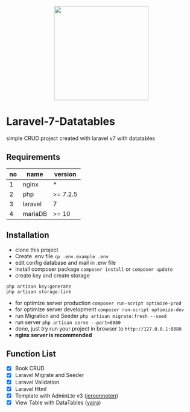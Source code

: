 <p align="center">
    <a href="https://laravel.com" target="_blank">
        <img src="https://raw.githubusercontent.com/laravel/art/master/logo-lockup/5%20SVG/2%20CMYK/1%20Full%20Color/laravel-logolockup-cmyk-red.svg" width="250">
    </a>
</p>

# Laravel-7-Datatables
simple CRUD project created with laravel v7 with datatables

## Requirements

| no | name | version |
| ------------- | ------------- | ------------- |
| 1 | nginx | * |
| 2 | php | >= 7.2.5 |
| 3 | laravel | 7 |
| 4 | mariaDB | >= 10 |

## Installation
* clone this project
* Create .env file `cp .env.example .env`
* edit config database and mail in .env file
* Install composer package `composer install` or `composer update`
* create key and create storage
```
php artisan key:generate
php artisan storage:link
```
* for optimize server production `composer run-script optimize-prod`
* for optimize server development `composer run-script optimize-dev`
* run Migration and Seeder `php artisan migrate:fresh --seed`
* run server `php artisan serve --port=8080`
* done, just try run your project in browser to `http://127.0.0.1:8080`
* **nginx server is recommended**

## Function List

* [x] Book CRUD
* [x] Laravel Migrate and Seeder
* [x] Laravel Validation
* [x] Laravel Html
* [x] Template with AdminLte v3 ([jeroennoten](https://github.com/jeroennoten/Laravel-AdminLTE))
* [x] View Table with DataTables ([yajra](https://github.com/yajra/laravel-datatables))
